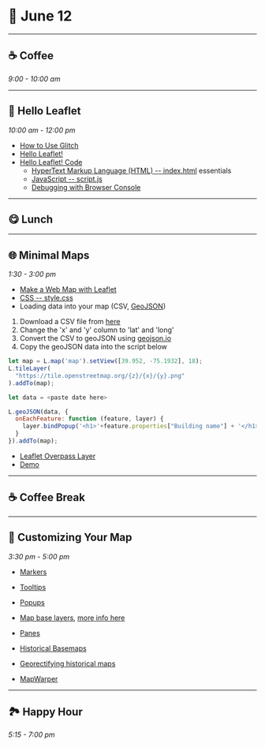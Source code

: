 # 🍁 June 12

<hr>

## ☕ Coffee
_9:00 - 10:00 am_ 

<hr>

## 🍃 Hello Leaflet
_10:00 am - 12:00 pm_ 

- [How to Use Glitch](https://help.glitch.com/kb/section/2/)
- [Hello Leaflet!](https://hexagonal-sapphire-dress.glitch.me/)
- [Hello Leaflet! Code](https://glitch.com/edit/#!/hexagonal-sapphire-dress)
    - [HyperText Markup Language (HTML) -- index.html](https://developer.mozilla.org/en-US/docs/Web/HTML) essentials
    - [JavaScript -- script.js](https://developer.mozilla.org/en-US/docs/Web/JavaScript) 
    - [Debugging with Browser Console](https://firefox-source-docs.mozilla.org/devtools-user/browser_console/index.html)
    
    
<hr>

## 😋 Lunch

<hr>

## 🌐 Minimal Maps 
_1:30 - 3:00 pm_ 

- [Make a Web Map with Leaflet](https://blog.glitch.com/post/make-a-web-map-with-leaflet)
- [CSS -- style.css](https://developer.mozilla.org/en-US/docs/Web/CSS)
- Loading data into your map (CSV, [GeoJSON](https://leafletjs.com/examples/geojson/))

1. Download a CSV file from [here](https://github.com/AccessibilityMapping/AMP/tree/master/Data)
2. Change the 'x' and 'y' column to 'lat' and 'long'
3. Convert the CSV to geoJSON using [geojson.io](http://geojson.io)
4. Copy the geoJSON data into the script below

```js
let map = L.map('map').setView([39.952, -75.1932], 18); 
L.tileLayer(
  "https://tile.openstreetmap.org/{z}/{x}/{y}.png" 
).addTo(map);

let data = <paste date here>

L.geoJSON(data, {
  onEachFeature: function (feature, layer) {
    layer.bindPopup('<h1>'+feature.properties["Building name"] + '</h1>');
  }
}).addTo(map);
```

- [Leaflet Overpass Layer](https://github.com/GuillaumeAmat/leaflet-overpass-layer)
- [Demo](https://stackblitz.com/edit/leaflet-overpass-layer-demo?file=index.js)

<hr>

## ☕ Coffee Break

<hr>

## 🍭 Customizing Your Map
_3:30 pm - 5:00 pm_ 


- [Markers](https://leafletjs.com/examples/custom-icons/)
- [Tooltips](https://leafletjs.com/reference.html#tooltip)
- [Popups](https://leafletjs.com/reference.html#popup)


- [Map base layers](https://leaflet-extras.github.io/leaflet-providers/preview/), [more info here](https://github.com/leaflet-extras/leaflet-providers)
- [Panes](https://leafletjs.com/examples/map-panes/)
- [Historical Basemaps](https://github.com/aourednik/historical-basemaps)
- [Georectifying historical maps](https://www.davidrumsey.com/view/georeferencer)
- [MapWarper](https://mapwarper.net/)

<hr>

## 🏞️ Happy Hour
_5:15 - 7:00 pm_ 
